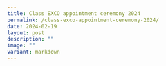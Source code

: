 ```yaml
---
title: Class EXCO appointment ceremony 2024
permalink: /class-exco-appointment-ceremony-2024/
date: 2024-02-19
layout: post
description: ""
image: ""
variant: markdown
---
```


